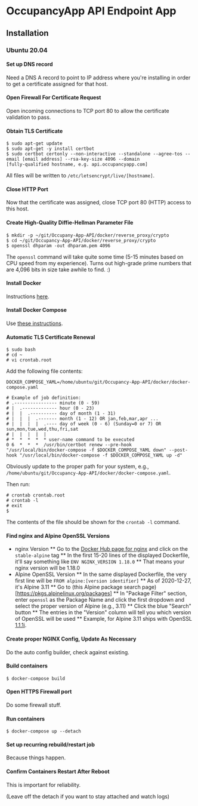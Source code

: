 # OccupancyApp API Endpoint App

## Installation

### Ubuntu 20.04

#### Set up DNS record

Need a DNS A record to point to IP address where you're installing in order 
to get a certificate assigned for that host.

#### Open Firewall For Certificate Request

Open incoming connections to TCP port 80 to allow the certificate validation to pass.

#### Obtain TLS Certificate 

```shell
$ sudo apt-get update
$ sudo apt-get -y install certbot 
$ sudo certbot certonly --non-interactive --standalone --agree-tos --email [email address] --rsa-key-size 4096 --domain
[fully-qualified hostname, e.g. api.occupancyapp.com]
```

All files will be written to `/etc/letsencrypt/live/[hostname]`.

#### Close HTTP Port 

Now that the certificate was assigned, close TCP port 80 (HTTP) access to this host.


#### Create High-Quality Diffie-Hellman Parameter File

```
$ mkdir -p ~/git/Occupany-App-API/docker/reverse_proxy/crypto
$ cd ~/git/Occupancy-App-API/docker/reverse_proxy/crypto
$ openssl dhparam -out dhparam.pem 4096
```

The `openssl` command will take quite some time (5-15 minutes based on 
CPU speed from my experience). Turns out high-grade prime numbers that
are 4,096 bits in size take awhile to find. :)

#### Install Docker

Instructions [here](https://www.digitalocean.com/community/tutorials/how-to-install-and-use-docker-on-ubuntu-20-04).

#### Install Docker Compose

Use [these instructions](https://www.digitalocean.com/community/tutorials/how-to-install-and-use-docker-compose-on-ubuntu-20-04).


#### Automatic TLS Certificate Renewal

```
$ sudo bash
# cd ~
# vi crontab.root
```

Add the following file contents:

```
DOCKER_COMPOSE_YAML=/home/ubuntu/git/Occupancy-App-API/docker/docker-compose.yaml

# Example of job definition:
# .---------------- minute (0 - 59)
# |  .------------- hour (0 - 23)
# |  |  .---------- day of month (1 - 31)
# |  |  |  .------- month (1 - 12) OR jan,feb,mar,apr ...
# |  |  |  |  .---- day of week (0 - 6) (Sunday=0 or 7) OR sun,mon,tue,wed,thu,fri,sat
# |  |  |  |  |
# *  *  *  *  * user-name command to be executed
0 6  *  *  *  /usr/bin/certbot renew --pre-hook "/usr/local/bin/docker-compose -f $DOCKER_COMPOSE_YAML down" --post-hook "/usr/local/bin/docker-compose -f $DOCKER_COMPOSE_YAML up -d"
```

Obviously update to the proper path for your system, e.g., `/home/ubuntu/git/Occupancy-App-API/docker/docker-compose.yaml`.

Then run:

```
# crontab crontab.root
# crontab -l
# exit
$ 
```

The contents of the file should be shown for the `crontab -l` command.

#### Find nginx and Alpine OpenSSL Versions

* nginx Version
** Go to the [Docker Hub page for nginx](https://hub.docker.com/_/nginx) and click on the `stable-alpine` tag
** In the first 15-20 lines of the displayed Dockerfile, it'll say something like `ENV NGINX_VERSION 1.18.0`
** That means your nginx version will be 1.18.0
* Alpine OpenSSL Version
** In the same displayed Dockerfile, the very first line will be `FROM alpine:[version identifier]`
** As of 2020-12-27, it's Alpine 3.11
** Go to (this Alpine package search page)[https://pkgs.alpinelinux.org/packages]
** In "Package Filter" section, enter `openssl` as the Package Name and click the first dropdown and select the proper version of
Alpine (e.g., 3.11)
** Click the blue "Search" button
** The entries in the "Version" column will tell you which version of OpenSSL will be used
** Example, for Alpine 3.11 ships with OpenSSL [1.1.1i](https://pkgs.alpinelinux.org/packages?name=openssl&branch=v3.11).

#### Create proper NGINX Config, Update As Necessary

Do the auto config builder, check against existing.

#### Build containers

```
$ docker-compose build
```

#### Open HTTPS Firewall port

Do some firewall stuff.

#### Run containers

```
$ docker-compose up --detach
```

#### Set up recurring rebuild/restart job

Because things happen.

#### Confirm Containers Restart After Reboot

This is important for reliability.

(Leave off the detach if you want to stay attached and watch logs)
